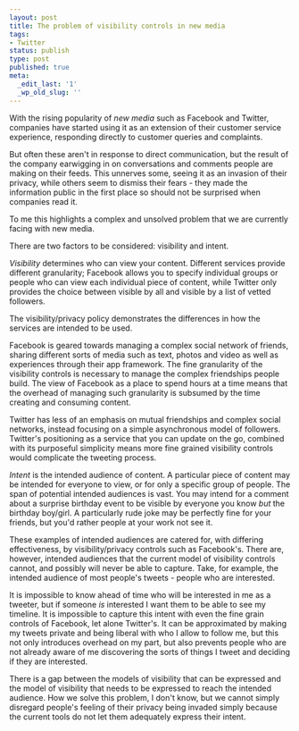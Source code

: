 ```yaml
---
layout: post
title: The problem of visibility controls in new media
tags:
- Twitter
status: publish
type: post
published: true
meta:
  _edit_last: '1'
  _wp_old_slug: ''
---
```

With the rising popularity of *new media* such as Facebook and Twitter, companies have started using it as an extension of their customer service experience, responding directly to customer queries and complaints.

But often these aren't in response to direct communication, but the result of the company earwigging in on conversations and comments people are making on their feeds. This unnerves some, seeing it as an invasion of their privacy, while others seem to dismiss their fears - they made the information public in the first place so should not be surprised when companies read it.

To me this highlights a complex and unsolved problem that we are currently facing with new media.

There are two factors to be considered: visibility and intent.

*Visibility* determines who can view your content. Different services provide different granularity; Facebook allows you to specify individual groups or people who can view each individual piece of content, while Twitter only provides the choice between visible by all and visible by a list of vetted followers.

The visibility/privacy policy demonstrates the differences in how the services are intended to be used.

Facebook is geared towards managing a complex social network of friends, sharing different sorts of media such as text, photos and video as well as experiences through their app framework. The fine granularity of the visibility controls is necessary to manage the complex friendships people build. The view of Facebook as a place to spend hours at a time means that the overhead of managing such granularity is subsumed by the time creating and consuming content.

Twitter has less of an emphasis on mutual friendships and complex social networks, instead focusing on a simple asynchronous model of followers. Twitter's positioning as a service that you can update on the go, combined with its purposeful simplicity means more fine grained visibility controls would complicate the tweeting process.

*Intent* is the intended audience of content. A particular piece of content may be intended for everyone to view, or for only a specific group of people. The span of potential intended audiences is vast. You may intend for a comment about a surprise birthday event to be visible by everyone you know *but* the birthday boy/girl. A particularly rude joke may be perfectly fine for your friends, but you'd rather people at your work not see it.

These examples of intended audiences are catered for, with differing effectiveness, by visibility/privacy controls such as Facebook's. There are, however, intended audiences that the current model of visibility controls cannot, and possibly will never be able to capture. Take, for example, the intended audience of most people's tweets - people who are interested.

It is impossible to know ahead of time who will be interested in me as a tweeter, but if someone *is* interested I want them to be able to see my timeline. It is impossible to capture this intent with even the fine grain controls of Facebook, let alone Twitter's. It can be approximated by making my tweets private and being liberal with who I allow to follow me, but this not only introduces overhead on my part, but also prevents people who are not already aware of me discovering the sorts of things I tweet and deciding if they are interested.

There is a gap between the models of visibility that can be expressed and the model of visibility that needs to be expressed to reach the intended audience. How we solve this problem, I don't know, but we cannot simply disregard people's feeling of their privacy being invaded simply because the current tools do not let them adequately express their intent.
